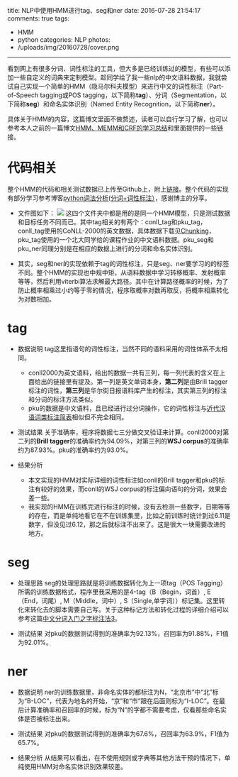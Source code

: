 title: NLP中使用HMM进行tag、seg和ner
date: 2016-07-28 21:54:17
comments: true
tags: 
 - HMM
 - python
categories: NLP
photos: 
 - /uploads/img/20160728/cover.png
---
看到网上有很多分词、词性标注的工具，但大多是已经训练过的模型，有些可以添加一些自定义的词典来定制模型。趁同学给了我一些nlp的中文语料数据，我就尝试自己实现一个简单的HMM（隐马尔科夫模型）来进行中文的词性标注（Part-of-Speech tagging或POS tagging，以下简称**tag**）、分词（Segmentation，以下简称**seg**）和命名实体识别（Named Entity Recognition，以下简称**ner**）。

具体关于HMM的内容，这篇博文里面不做赘述，读者可以自行学习了解，也可以参考本人之前的一篇博文[HMM、MEMM和CRF的学习总结](http://tripleday.github.io/2016/07/14/hmm-memm-crf/)和里面提供的一些链接。

# 代码相关

整个HMM的代码和相关测试数据已上传至Github上，附上[链接](https://github.com/tripleday/simple_HMM)。整个代码的实现有部分学习参考博客[python词法分析(分词+词性标注）](http://blog.csdn.net/soundfuture/article/details/4135216)，感谢博主的分享。

* 文件图如下：
![](/uploads/img/20160728/file.png)
这四个文件夹中都是用的是同一个HMM模型，只是测试数据和目标任务不同而已。其中tag相关的有两个：conll_tag和pku_tag，conll_tag使用的CoNLL-2000的英文数据，具体数据下载见[Chunking](http://www.cnts.ua.ac.be/conll2000/chunking/)，pku_tag使用的一个北大同学给的课程作业的中文语料数据。pku_seg和pku_ner同理分别是在相应的数据上进行的分词和命名实体识别。

* 其实，seg和ner的实现依赖于tag的词性标注，只是seg、ner要学习的的标签不同。整个HMM的实现也中规中矩，从语料数据中学习转移概率、发射概率等等，然后利用viterbi算法求解最大路径。其中在计算路径概率的时候，为了防止概率相乘过小约等于零的情况，程序取概率对数再取反，将概率相乘转化为对数相加。


# tag

* 数据说明
tag这里指语句的词性标注，当然不同的语料采用的词性体系不太相同。
  * conll2000为英文语料，给出的数据一共有三列，每一列代表的含义在上面给出的链接里有提及。第一列是英文单词本身，**第二列**是由Brill tagger标注的词性，**第三列**是华尔街日报语料库产生的标注，其实第三列的标注和分词的标注方法类似。
  * pku的数据是中文语料，且已经进行过分词操作，它的词性标注与[近代汉语词类标注简表](http://wenku.baidu.com/view/3c5488b75ef7ba0d4b733b1a)相似但不完全相同。

* 测试结果
关于准确率，程序将数据七三分做交叉验证来计算。conll2000对第二列的**Brill tagger**的准确率约为94.09%，对第三列的**WSJ corpus**的准确率约为87.93%。pku的准确率约为93.0%。

* 结果分析
  * 本文实现的HMM对实际详细的词性标注如conll的Brill tagger和pku的标注有较好的效果，而conll的WSJ corpus的标注偏向语句的分词，效果会差一些。
  * 我实现的HMM在训练完进行标注的时候，没有去检测一些数字，日期等等的存在，而是单纯地看它在不在训练集里，比如之前训练时统计到过6.11是数字，但没见过6.12，那之后就标注不出来了。这是很大一块需要改进的地方。

# seg

* 处理思路
seg的处理思路就是将训练数据转化为上一项tag（POS Tagging）所需的训练数据格式，程序里我采用的是4-tag（B（Begin，词首）, E（End，词尾）, M（Middle，词中）, S（Single,单字词））标记集。这里转化来转化去的脚本需要自己写。关于这种标记方法和转化过程的详细介绍可以参考这篇[中文分词入门之字标注法3](http://www.52nlp.cn/%E4%B8%AD%E6%96%87%E5%88%86%E8%AF%8D%E5%85%A5%E9%97%A8%E4%B9%8B%E5%AD%97%E6%A0%87%E6%B3%A8%E6%B3%953)。

* 测试结果
对pku的数据测试得到的准确率为92.13%，召回率为91.88%，F1值为92.01%。

# ner

* 数据说明
ner的训练数据里，非命名实体的都标注为N，“北京市”中“北”标为“B-LOC”，代表为地名的开始，“京”和“市”跟在后面则标为“I-LOC”。在最后计算准确率和召回率的时候，标为“N”的字都不需要考虑，仅看那些命名实体是否被标注出来。

* 测试结果
对pku的数据测试得到的准确率为67.6%，召回率为63.9%，F1值为65.7%。

* 结果分析
从结果可以看出，在不使用规则或字典等其他方法干预的情况下，单纯使用HMM对命名实体识别效果较差。


